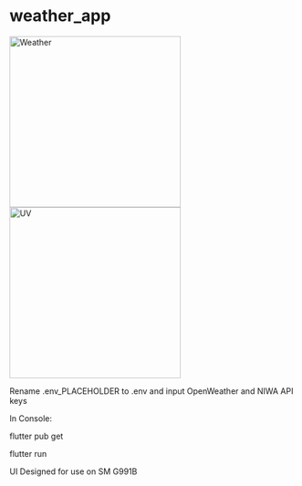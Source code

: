 # weather_app

<img src="https://i.imgur.com/Xn71cJz.jpg" alt="Weather" width="300"/>
<img src="https://i.imgur.com/bLWlp2E.png" alt="UV" width="300"/>


Rename .env_PLACEHOLDER to .env and input OpenWeather and NIWA API keys

In Console:

flutter pub get

flutter run

UI Designed for use on SM G991B
